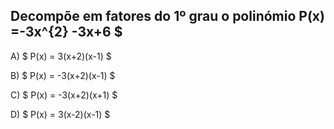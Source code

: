 ## Decompõe em fatores do 1º grau o polinómio P(x) =-3x^{2} -3x+6 $ 


A) $ P(x) = 3(x+2)(x-1) $

B) $ P(x) = -3(x+2)(x-1) $

C) $ P(x) = -3(x+2)(x+1) $

D) $ P(x) = 3(x-2)(x-1) $

